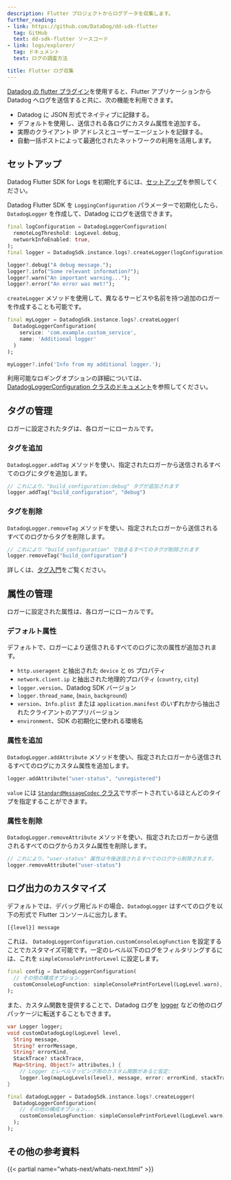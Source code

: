 ```yaml
---
description: Flutter プロジェクトからログデータを収集します。
further_reading:
- link: https://github.com/DataDog/dd-sdk-flutter
  tag: GitHub
  text: dd-sdk-flutter ソースコード
- link: logs/explorer/
  tag: ドキュメント
  text: ログの調査方法

title: Flutter ログ収集
---
```

[Datadog の flutter プラグイン][1]を使用すると、Flutter アプリケーションから Datadog へログを送信すると共に、次の機能を利用できます。

* Datadog に JSON 形式でネイティブに記録する。
* デフォルトを使用し、送信される各ログにカスタム属性を追加する。
* 実際のクライアント IP アドレスとユーザーエージェントを記録する。
* 自動一括ポストによって最適化されたネットワークの利用を活用します。

## セットアップ

Datadog Flutter SDK for Logs を初期化するには、[セットアップ][2]を参照してください。

Datadog Flutter SDK を `LoggingConfiguration` パラメーターで初期化したら、`DatadogLogger` を作成して、Datadog にログを送信できます。

```dart
final logConfiguration = DatadogLoggerConfiguration(
  remoteLogThreshold: LogLevel.debug,
  networkInfoEnabled: true,
);
final logger = DatadogSdk.instance.logs?.createLogger(logConfiguration);

logger?.debug("A debug message.");
logger?.info("Some relevant information?");
logger?.warn("An important warning...");
logger?.error("An error was met!");
```

`createLogger` メソッドを使用して、異なるサービスや名前を持つ追加のロガーを作成することも可能です。

```dart
final myLogger = DatadogSdk.instance.logs?.createLogger(
  DatadogLoggerConfiguration(
    service: 'com.example.custom_service',
    name: 'Additional logger'
  )
);

myLogger?.info('Info from my additional logger.');
```

利用可能なロギングオプションの詳細については、[DatadogLoggerConfiguration クラスのドキュメント][3]を参照してください。

## タグの管理

ロガーに設定されたタグは、各ロガーにローカルです。

### タグを追加

`DatadogLogger.addTag` メソッドを使い、指定されたロガーから送信されるすべてのログにタグを追加します。

```dart
// これにより、"build_configuration:debug" タグが追加されます
logger.addTag("build_configuration", "debug")
```

### タグを削除

`DatadogLogger.removeTag` メソッドを使い、指定されたロガーから送信されるすべてのログからタグを削除します。

```dart
// これにより "build_configuration" で始まるすべてのタグが削除されます
logger.removeTag("build_configuration")
```

詳しくは、[タグ入門][4]をご覧ください。

## 属性の管理

ロガーに設定された属性は、各ロガーにローカルです。

### デフォルト属性

デフォルトで、ロガーにより送信されるすべてのログに次の属性が追加されます。

* `http.useragent` と抽出された `device` と `OS` プロパティ
* `network.client.ip` と抽出された地理的プロパティ (`country`, `city`)
* `logger.version`、Datadog SDK バージョン
* `logger.thread_name`, (`main`, `background`)
* `version`、`Info.plist` または `application.manifest` のいずれかから抽出されたクライアントのアプリバージョン
* `environment`、SDK の初期化に使われる環境名

### 属性を追加

`DatadogLogger.addAttribute` メソッドを使い、指定されたロガーから送信されるすべてのログにカスタム属性を追加します。

```dart
logger.addAttribute("user-status", "unregistered")
```

`value` には [`StandardMessageCodec` クラス][5]でサポートされているほとんどのタイプを指定することができます。

### 属性を削除

`DatadogLogger.removeAttribute` メソッドを使い、指定されたロガーから送信されるすべてのログからカスタム属性を削除します。

```dart
// これにより、"user-status" 属性は今後送信されるすべてのログから削除されます。
logger.removeAttribute("user-status")
```

## ログ出力のカスタマイズ

デフォルトでは、デバッグ用ビルドの場合、`DatadogLogger` はすべてのログを以下の形式で Flutter コンソールに出力します。
```
[{level}] message
```

これは、 `DatadogLoggerConfiguration.customConsoleLogFunction` を設定することでカスタマイズ可能です。一定のレベル以下のログをフィルタリングするには、これを `simpleConsolePrintForLevel` に設定します。

```dart
final config = DatadogLoggerConfiguration(
  // その他の構成オプション...
  customConsoleLogFunction: simpleConsolePrintForLevel(LogLevel.warn),
);
```

また、カスタム関数を提供することで、Datadog ログを [logger][6] などの他のログパッケージに転送することもできます。

```dart
var Logger logger;
void customDatadogLog(LogLevel level,
  String message,
  String? errorMessage,
  String? errorKind,
  StackTrace? stackTrace,
  Map<String, Object?> attributes,) {
    // Logger とレベルマッピング用のカスタム関数があると仮定:
    logger.log(mapLogLevels(level), message, error: errorKind, stackTrace: stackTrace);
}

final datadogLogger = DatadogSdk.instance.logs?.createLogger(
  DatadogLoggerConfiguration(
    // その他の構成オプション...
    customConsoleLogFunction: simpleConsolePrintForLevel(LogLevel.warn),
  );
);
```

## その他の参考資料

{{< partial name="whats-next/whats-next.html" >}}


[1]: https://pub.dev/packages/datadog_flutter_plugin
[2]: /ja/real_user_monitoring/flutter/setup
[3]: https://pub.dev/documentation/datadog_flutter_plugin/latest/datadog_flutter_plugin/DatadogLoggerConfiguration-class.html
[4]: /ja/getting_started/tagging/
[5]: https://api.flutter.dev/flutter/services/StandardMessageCodec-class.html
[6]: https://pub.dev/packages/logger
